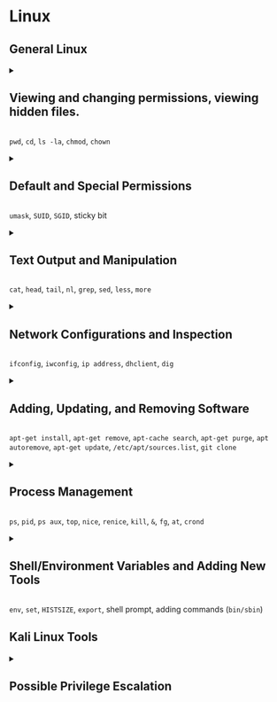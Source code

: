 <h1>Linux</h1>




<h2>General Linux</h2>




<details><summary><h2>Viewing and changing permissions, viewing hidden files.</h2></summary>

<h3>Navigation and File Permissions</h3>

The terminal can print our the current directory you are in with the `pwd`. (**p**resent **w**orking **d**irectory)<br>
Using the `ls` command we can print out the directories and files within the current directory.<br>
We can also use the `ls` command to print out the contents of a directory that you have not moved into yet.<br>

![1-pwd-ls-ls-directory](https://github.com/gabriel-r100/Linux/assets/55646808/fb9bb639-7a6d-484b-b3f9-f2a94620eef4)

We can navigate through our directories using the `cd` command (**c**hange **d**irectory)<br>

![2-cd](https://github.com/gabriel-r100/Linux/assets/55646808/a99c63de-891c-4a15-b520-e98f09cc9c2e)

Two view our directory and file permissions, we can add the `-l` option to our `ls` command.

![3-ls-l](https://github.com/gabriel-r100/Linux/assets/55646808/21507c37-aa64-48b6-b7a9-37f50d7720f6)

<h3>Deciphering Permissions Output</h3>
The first character signals the file type, `d` for directory `-` for a file.<br><br>
The next three characters define the permissions for the owner of the file.<br>
The next three characters are for the owner's group permissions.<br>
The last three characters are for everyone else. (other)<br>
<br>
`r` provides read permissions<br>
`w` provide write permissions<br>
`x` provides executable permissions<br>


![linux-permissions drawio](https://github.com/gabriel-r100/Linux/assets/55646808/bbc84164-3317-4ae2-9d22-ea62984f1d62)
<br>
By default, created files have a file permission of `rw` for the owner and `r` for the owner's group and everyone else.<br>
<br>
Alternatively, because each permission is represented as a three-digit octal number (0-7), table included below, we could read the file permissions of `test.txt` as `644`<br>
![Three-Digit Octal Permissions](https://github.com/gabriel-r100/Linux-File-Permissions/assets/55646808/3a4a4719-b5b8-4b71-b898-779d30d0c43d)

<h3>Changing File/Directory Permissions and Owner</h3>

To update the file/directory permissions, we can use the `chmod`.<br>
To transfer ownership of a group we can use the `chgrp` command.<br>
Additionally, if you would like to update the owner of the file, you can use the `chown` command.<br>
![5-chmod-chown](https://github.com/gabriel-r100/Linux/assets/55646808/cbbf242a-76fa-4a05-bc0b-77bda94c7083)


<h3>Viewing Hidden Files</h3>

Hidden files start with a `.`, we can show them in our `ls` command using the `-a` option.<br>
![6-ls-a](https://github.com/gabriel-r100/Linux/assets/55646808/9a25de52-a5c2-4eee-b10c-bda640111867)

We can combine options by entering them after the hyphen. `-la` will list contents including hidden files
![7-ls-la](https://github.com/gabriel-r100/Linux/assets/55646808/9bbe442a-8f24-4f94-9fcf-6f35dc2960a5)

</details>

`pwd`, `cd`, `ls -la`, `chmod`, `chown`




<details><summary><h2>Default and Special Permissions</h2></summary>

<h3>Default Permissions</h3>

By default, Linux sets the permissions for new files using the three-digit octal permissions of `666`, meaning everyone has read and write access.<br>
When I check the permissions on my files currently, they are set to `644` I can check what `umask` is configured to see what permissions are default on my system.<br>
The `umask` is located at `/home/<user>/.profile`, in my case `/home/gabriel/.profile`<br>

![2-profile](https://github.com/gabriel-r100/Linux/assets/55646808/93123daf-4e74-4573-9eed-dec2d61d94b0)

The `umask` is subtracted from the Linux default permissions resulting in permissions of `644`

![1-default_permissions](https://github.com/gabriel-r100/Linux/assets/55646808/16dd148f-46ac-46ee-a55f-d9ed4e8a8cf9)

<h3>Special Permissions</h3>

`SUID` elevates permissions to the owner. It does this by setting a bit to allow any user to execute the file with the owner's permission but does not extend those permissions beyond that file.<br>
To set a `SUID` bit, we enter a `4` before our permissions. `chmod 4644 <file>`, we will see a capital `S` bit placed on the write place.<br>

![3-SUID-644](https://github.com/gabriel-r100/Linux/assets/55646808/6e6ce7d2-3a55-4327-9156-d6b54ecfacd0)

`SGID` elevates the permissions to the **owner's group**. It does this similar to `SUID` but denoted with a `2`.<br>
To set the `SGID` bit, we enter a `2` before our permissions. `chmod 2644 <file>`, we can see a capital `S` on the execution place of the group.<br>

![4-SGID-644](https://github.com/gabriel-r100/Linux/assets/55646808/f21fe489-a396-4851-990e-7e537aae7d57)

We can also apply the `SGID` bit to a directory but new files created in the directory will belong to the owner's group, helpful when multiple people will contribute to a directory.<br>

A sticky bit a legacy permission bit used to allow a user to delete or rename files within a directory.<br>
Modern distributions now ignore the sticky bit.

</details>

`umask`, `SUID`, `SGID`, sticky bit




<details><summary><h2>Text Output and Manipulation</h2></summary>

<h3>Outputting File Contents</h3>

We have a few options when choosing to output the contents of a file to our terminal.<br>
<br>
`cat` will output the entirety of the contents at once<br>
`head` will output the first 10 lines of a file (10 is default)<br>
`tail` will output the last 10 lines of a file (10 is default)<br>
`nl` will output the entirety of the contents but with line numbers<br>

![linux-text-output drawio](https://github.com/gabriel-r100/Linux/assets/55646808/af853ae6-e47e-4291-b1f1-b4a5b5497d5d)

With both `head` and `tail` we can modify the number of lines by adding the number with the following syntax: `head -20 <filename>`, `tail -20 <filename>` <br>

![3-head-20](https://github.com/gabriel-r100/Linux/assets/55646808/8448bccd-f092-4c7c-8a4b-43465bfb3490)
![5-tail-20](https://github.com/gabriel-r100/Linux/assets/55646808/81eff1f9-fa1f-421e-a489-d7dde625cb28)

Additionally, we also have the `more` and `less` command, these also output the contents of text but allow you to scroll page by page. (only shows you the amount your terminal can display at once.
![10-more-config](https://github.com/gabriel-r100/Linux/assets/55646808/95f555f1-bd56-44c5-8eb0-a69444aa32fa)


`less` has a few more functionalities such as being able to search while outputting the contents (matches what you look for instead of only showing you lines that match with `grep`). You will need to enter `/` to enter your search term.<br>
![11-less-config](https://github.com/gabriel-r100/Linux/assets/55646808/9049104f-1916-4b29-834f-1aa3c488b6d4)
![11-less-config-search](https://github.com/gabriel-r100/Linux/assets/55646808/651367a9-0e43-4dda-a015-3e70446000c1)


<h3>Manipulating Text</h3>

We can narrow down output to particularly what we are looking for with the `grep` command in combination with one of our text output commands.<br>
Syntax is: `cat <filename> | grep <key>` replace <key> with what you would like to look for.<br>

![7-grep](https://github.com/gabriel-r100/Linux/assets/55646808/631fefee-c9af-48da-a760-d110c758d990)

We can also find and replace within files with the `sed` command.<br>

![8-sed](https://github.com/gabriel-r100/Linux/assets/55646808/bb9c5ab9-ebf3-4c18-8461-923f72f54f00)

`s` command performs substitution<br>
`bottom` being replaced with `end`<br>
`g` option tells Linux that you would like this globally<br>
  - If you leave the global flag out, it will only replace the first occurrence
  - Can target a specific occurrence by adding a number instead of `g`
    - `sed s/bottom/end/2 test.txt > test.txt` will only replace the second occurrence

</details>

`cat`, `head`, `tail`, `nl`, `grep`, `sed`, `less`, `more`




<details><summary><h2>Network Configurations and Inspection</h2></summary>
To view our network interfaces/adapters and their configurations, we can use the `ifconfig` command or on newer Linux distributions, the more modern and featured `ip address` command.<br>
As you can see below, my Debian 12 distribution does not have `ifconfig` installed by default.<br>

![1-ifconfig](https://github.com/gabriel-r100/Linux/assets/55646808/823e4187-519b-4d8f-b296-59face627404)
![3-ip-address](https://github.com/gabriel-r100/Linux/assets/55646808/ad184232-a731-4d3b-8dac-a5faf41b6ec9)
<br>
Additionally, we can view our wireless interfaces with the command `iwconfig`.

![2-iwconfig](https://github.com/gabriel-r100/Linux/assets/55646808/c1b5c78a-e0c7-46a4-b7bd-00aee9c45f38)

Using `ifconfig` we can update the assigned IP address on our interface with the syntax `(sudo) ifconfig <interface> <ipaddress>`.

![4-changing-ip-address](https://github.com/gabriel-r100/Linux/assets/55646808/2ffa06b7-38f8-4692-a9de-53f932a54ea8)

The MAC address can also be updated by:<br>
<br>
First shutting down the interface with `(sudo) ifconfig <interface> down`.<br>
Then updating the MAC address with `(sudo) ifconfig <interface> hw ether <macaddress>`<br>
Lastly, we need to re-enable the interface with `(sudo) ifconfig <interface> up`<br>

![5-changing-mac-address](https://github.com/gabriel-r100/Linux/assets/55646808/f230dcfc-f04a-49e0-a816-3d52f772e0e2)

If we ever need to renew our lease, similar to Windows' `ipconfig /renew`, we can use the `dhclient <interface>` command.

<h3>DNS</h3>
The command `dig` can help us find the IP address of websites, similar to Window's `nslookup`.

![7-dig-google](https://github.com/gabriel-r100/Linux/assets/55646808/082912a2-c339-4ba2-9d0b-cb2d1b2ec093)

We can also modify the DNS server by modifying the DNS configurations stored at `/etc/resolv.conf`<br>
In my Kali Linux VM's case, my DNS server is pointing to 192.168.1.1 (home router).<br>

![8-dns-configuration](https://github.com/gabriel-r100/Linux/assets/55646808/c3795916-e6c0-424a-ae2b-86bd5948088f)

We can also add our own DNS entries by modifying the file at `/etc/hosts`<br>
We can add entries with the syntax `<ipaddress> [TAB] <FQDN>`

![9-dns-entries](https://github.com/gabriel-r100/Linux/assets/55646808/e910f963-c29c-4d14-8543-a00ec5c305ca)

</details>

`ifconfig`, `iwconfig`, `ip address`, `dhclient`, `dig`




<details><summary><h2>Adding, Updating, and Removing Software</h2></summary>

Linux doesn't always have a GUI like windows, we will still need to be able to download, install, update, and remove software from our system.<br>
`apt-get` can be used in combination with several keywords to perform these functions. (`apt` is also available but has a bit less functionality)<br>
<br>
We can search our repository for programs with the command `apt-cache search <keyword>`

![1-apt-cache-search](https://github.com/gabriel-r100/Linux/assets/55646808/541d6532-d06a-4d07-b560-ff7ae993ed67)

We can install programs in our using the `apt-get install <program_name>`<br>
<br>
We can remove programs using `apt-get remove <program_name>`<br>
Alternatively, the `apt-get purge <program_name>` will remove the software **and** it's configuration file.<br>
We can add on `apt-get autoremove <program_name>` to remove any dependencies installed with the program.<br>
<br>
We can also update our installed programs using the `apt-get update` command.<br>
This will update all out of date software in our repository.<br>

If our repository doesn't have the program we are looking for, we can add to our sources list located at `etc/apt/sources.list`
Alternatively, we can clone a program from github using the command `git clone <github_url>`, it will download it to our system.

</details>

`apt-get install`, `apt-get remove`, `apt-cache search`, `apt-get purge`, `apt autoremove`, `apt-get update`, `/etc/apt/sources.list`, `git clone`




<details><summary><h2>Process Management</h2></summary>

Linux has hundreds, sometimes thousands, of processes running at the same time.<br>
We may need to view what processes are running and stop certain ones as well.<br>

We can use the `ps` command to view what processes are active. `pid` is the process ID which is used to work with processes.<br>

![1-ps](https://github.com/gabriel-r100/Linux/assets/55646808/79a32847-f3d6-4c6f-973a-22c44b98bf0d)

We can view all processes running for all users with the `ps aux` command, this will output a lot more processes. If you are looking for a specific process, we can use the `grep` command to filter output.<br>

![2-ps-aux](https://github.com/gabriel-r100/Linux/assets/55646808/4054daf7-02c3-47dc-b50d-f5c57eaf8716)

`ps` will take snapshots of process, we can view processes and the compute they are using with the `top` command which refreshes every 3 seconds.<br>

![3-top](https://github.com/gabriel-r100/Linux/assets/55646808/2726cd84-759d-4833-a02e-6ffa82b1c580)

We can also use the `nice` command to prioritize processes.<br>
The higher the value, the "nicer" you are being meaning the process will be less prioritized.<br>

![4-nice-spectrum](https://github.com/gabriel-r100/Linux/assets/55646808/bda22def-da63-405b-a84b-46416f6d960e)

If a `nice` level has been defined, we can use the `renice` command to update the value. It will also require the process ID (PID).<br>
**Any user can lower priority, only root user can increase past 0**<br>
<br>
We can use the `kill` command to end processes whether they are consuming too many resources or causes issues.<br>
There are 64 kill signals, below are commonly used ones.<br>

    # This will restart a process
    kill -1 <PID>
    # This will end the process
    kill -9 <PID>

![5-kill-table](https://github.com/gabriel-r100/Linux/assets/55646808/e5f07ad0-c72c-4ea0-8929-2802f81b81f7)

We can also kill from the `top` utility by pressing `k` and entering the PID of the process we want to terminate.<br>

![6-kill-via-top](https://github.com/gabriel-r100/Linux/assets/55646808/7f93d708-ffa2-4c73-ae81-fd918c75e216)

We can run process in the background by adding an ampersand when calling for the process: `vim test.txt &`<br>
We can bring it to the foreground withe the `fg` command plus it's PID: `fd <PID>`<br>
<br>

We can also schedule processes with the `at` and `crond` command.

</details>

`ps`, `pid`, `ps aux`, `top`, `nice`, `renice`, `kill`, `&`, `fg`, `at`, `crond`




<details><summary><h2>Shell/Environment Variables and Adding New Tools</h2></summary>

There are two types of variables:
  - Shell variables exist only within the shell they are created
  - Environment variables (aka process-wide variables) change how the system looks, acts, and feels.

We can view our environment variables using the `env` command. Environment variables will be in all capital letters

![1-env](https://github.com/gabriel-r100/Linux/assets/55646808/f310b421-bbca-4a07-b635-20b947274468)

We can view all environment variables using the `set` command. (This will include shell variables, local variables, and shell functions.)<br>
The output will be very long, so it is recommended to pair with `more` or `less` to see one page at a time. Use `grep` if you know the variable you are looking for.<br>

![2-set](https://github.com/gabriel-r100/Linux/assets/55646808/da6e93c0-4d4d-47c5-8069-0aa3500ca96c)

The command `set | grep HISTSIZE` will find the variable that determines how many commands will go into our history. (Accessed with up arrows)<br>

![3-HISTSIZE](https://github.com/gabriel-r100/Linux/assets/55646808/4a65c35b-3131-4f55-9bee-d30614584a45)

We can change this to 0 to have our shell remember no previous commands

    HISTSIZE=0

When changing variables, it's a good idea to save the previous value.

    echo $HISTSIZE > ~valueofHISTSIZE.txt

When we make these changes, they will revert to defaults once the shell is terminated.<br>
To make the changes permenant, we need to use the `export` command

![7-exporting-HISTSIZE](https://github.com/gabriel-r100/Linux/assets/55646808/2b9e024b-8832-4110-8403-69f3a0bf9658)

We can also change the prompt that our shell provides as the variable that stores the value is `PS1`.<br>
On my Debian system, the default terminal prompt is `gabriel@Debian12:~`<br>
`gabriel` is the user, which can be added with the `\u`.<br>
`Debian12` is the host name, which can be added with `\h`.<br>
`:~` is the current directory, which can be added with `\w`.<br>

We can make our Linux terminal prompt look like Windows by entering `PS1='C:\w'

![9-windows-prompt-on-linux](https://github.com/gabriel-r100/Linux/assets/55646808/0c31237a-3946-4b17-b822-baa5698cd0a1)


</details>

`env`, `set`, `HISTSIZE`, `export`, shell prompt, adding commands (`bin/sbin`)




<h2>Kali Linux Tools</h2>

<details><summary><h2>Possible Privilege Escalation</h2></summary>

A bad actor can find our sudo file using a search command of `find / -user root -perm -4000`<br>
This will return files that are owned by the root user with SUID permissions set.<br>
This means that if a user can control an application that needs root permissions, they can use those permissions to have root access over a system.<br>

![9999-finding-root-files-with-SUID](https://github.com/gabriel-r100/Linux/assets/55646808/7a37e9f7-85dc-4390-9fe0-61a5bc01d37f)


</details>
